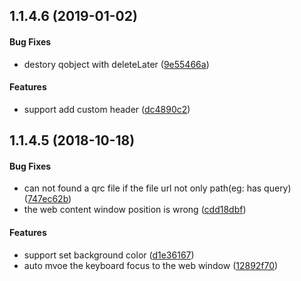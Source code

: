 <a name="1.1.4.6"></a>
## 1.1.4.6 (2019-01-02)


#### Bug Fixes

*   destory qobject with deleteLater ([9e55466a](https://github.com/linuxdeepin/qcef/commit/9e55466afdcd12d33a323507b6436f48b05ae76b))

#### Features

*   support add custom header ([dc4890c2](https://github.com/linuxdeepin/qcef/commit/dc4890c279c80b09ae3db0f714b882cdb4b59448))



<a name="1.1.4.5"></a>
## 1.1.4.5 (2018-10-18)


#### Bug Fixes

*   can not found a qrc file if the file url not only path(eg: has query) ([747ec62b](https://github.com/linuxdeepin/qcef/commit/747ec62b563b6fbcdccaecd970da64facf18c587))
*   the web content window position is wrong ([cdd18dbf](https://github.com/linuxdeepin/qcef/commit/cdd18dbfbb64757f57c60abfd3533627ebcf219f))

#### Features

*   support set background color ([d1e36167](https://github.com/linuxdeepin/qcef/commit/d1e3616765e2e4f0b49f0c57f3b910413a6bdc5c))
*   auto mvoe the keyboard focus to the web window ([12892f70](https://github.com/linuxdeepin/qcef/commit/12892f7016fa62450130899964d1671fee731a76))



